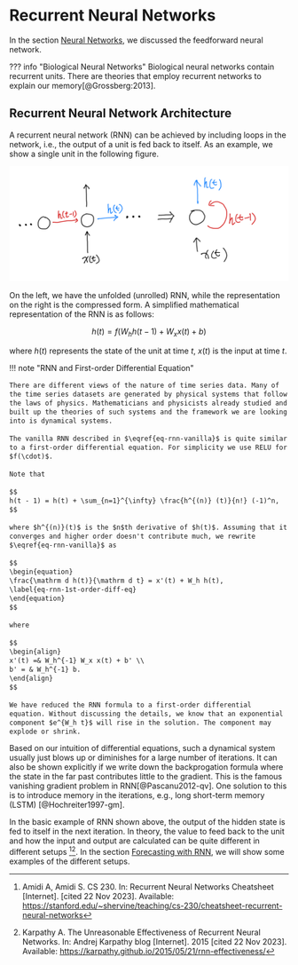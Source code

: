 # Recurrent Neural Networks

In the section [Neural Networks](neural-net.md), we discussed the feedforward neural network.

??? info "Biological Neural Networks"
    Biological neural networks contain recurrent units. There are theories that employ recurrent networks to explain our memory[@Grossberg:2013].

## Recurrent Neural Network Architecture

A recurrent neural network (RNN) can be achieved by including loops in the network, i.e., the output of a unit is fed back to itself. As an example, we show a single unit in the following figure.

![Basic RNN](../assets/recurrent-neural-networks/rnn-simple.jpg)

On the left, we have the unfolded (unrolled) RNN, while the representation on the right is the compressed form. A simplified mathematical representation of the RNN is as follows:

$$
\begin{equation}
h(t) = f( W_h h(t-1) + W_x x(t) + b)
\label{eq-rnn-vanilla}
\end{equation}
$$

where $h(t)$ represents the state of the unit at time $t$, $x(t)$ is the input at time $t$.

!!! note "RNN and First-order Differential Equation"

    There are different views of the nature of time series data. Many of the time series datasets are generated by physical systems that follow the laws of physics. Mathematicians and physicists already studied and built up the theories of such systems and the framework we are looking into is dynamical systems.

    The vanilla RNN described in $\eqref{eq-rnn-vanilla}$ is quite similar to a first-order differential equation. For simplicity we use RELU for $f(\cdot)$.

    Note that

    $$
    h(t - 1) = h(t) + \sum_{n=1}^{\infty} \frac{h^{(n)} (t)}{n!} (-1)^n,
    $$

    where $h^{(n)}(t)$ is the $n$th derivative of $h(t)$. Assuming that it converges and higher order doesn't contribute much, we rewrite $\eqref{eq-rnn-vanilla}$ as

    $$
    \begin{equation}
    \frac{\mathrm d h(t)}{\mathrm d t} = x'(t) + W_h h(t),
    \label{eq-rnn-1st-order-diff-eq}
    \end{equation}
    $$

    where

    $$
    \begin{align}
    x'(t) =& W_h^{-1} W_x x(t) + b' \\
    b' = & W_h^{-1} b.
    \end{align}
    $$

    We have reduced the RNN formula to a first-order differential equation. Without discussing the details, we know that an exponential component $e^{W_h t}$ will rise in the solution. The component may explode or shrink.

Based on our intuition of differential equations, such a dynamical system usually just blows up or diminishes for a large number of iterations. It can also be shown explicitly if we write down the backprogation formula where the state in the far past contributes little to the gradient. This is the famous vanishing gradient problem in RNN[@Pascanu2012-qv]. One solution to this is to introduce memory in the iterations, e.g., long short-term memory (LSTM) [@Hochreiter1997-gm].

In the basic example of RNN shown above, the output of the hidden state is fed to itself in the next iteration. In theory, the value to feed back to the unit and how the input and output are calculated can be quite different in different setups [^Amidi&Amidi][^Karpathy2015]. In the section [Forecasting with RNN](../time-series-deep-learning/timeseries.rnn.md), we will show some examples of the different setups.



[^Amidi&Amidi]: Amidi A, Amidi S. CS 230. In: Recurrent Neural Networks Cheatsheet [Internet]. [cited 22 Nov 2023]. Available: https://stanford.edu/~shervine/teaching/cs-230/cheatsheet-recurrent-neural-networks

[^Karpathy2015]: Karpathy A. The Unreasonable Effectiveness of Recurrent Neural Networks. In: Andrej Karpathy blog [Internet]. 2015 [cited 22 Nov 2023]. Available: https://karpathy.github.io/2015/05/21/rnn-effectiveness/
